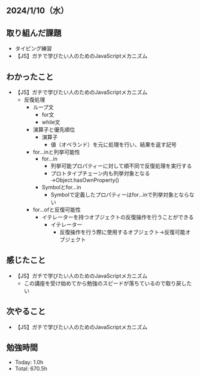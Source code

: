## 2024/1/10（水）

## 取り組んだ課題

- タイピング練習
- 【JS】ガチで学びたい人のためのJavaScriptメカニズム

## わかったこと
- 【JS】ガチで学びたい人のためのJavaScriptメカニズム
  - 反復処理
    - ループ文
      - for文
      - while文
    - 演算子と優先順位
      - 演算子
        - 値（オペランド）を元に処理を行い、結果を返す記号
    - for...inと列挙可能性
      - for...in
        - 列挙可能プロパティーに対して順不同で反復処理を実行する
        - プロトタイプチェーン内も列挙対象となる→Object.hasOwnProperty()
      - Symbolとfor...in
        - Symbolで定義したプロパティーはfor...inで列挙対象とならない
    - for...ofと反復可能性
      - イテレーターを持つオブジェクトの反復操作を行うことができる
        - イテレーター
          - 反復操作を行う際に使用するオブジェクト→反復可能オブジェクト

## 感じたこと 
- 【JS】ガチで学びたい人のためのJavaScriptメカニズム
  - この講座を受け始めてから勉強のスピードが落ちているので取り戻したい

## 次やること
- 【JS】ガチで学びたい人のためのJavaScriptメカニズム

## 勉強時間

- Today: 1.0h
- Total: 670.5h
